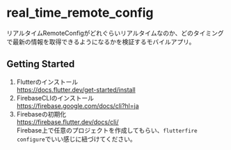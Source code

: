 # real_time_remote_config

リアルタイムRemoteConfigがどれぐらいリアルタイムなのか、どのタイミングで最新の情報を取得できるようになるかを検証するモバイルアプリ。

## Getting Started

1. Flutterのインストール   
   https://docs.flutter.dev/get-started/install
3. FirebaseCLIのインストール  
   https://firebase.google.com/docs/cli?hl=ja
5. Firebaseの初期化  
   https://firebase.flutter.dev/docs/cli/  
   Firebase上で任意のプロジェクトを作成してもらい、`flutterfire configure`でいい感じに紐づけてください。
   
